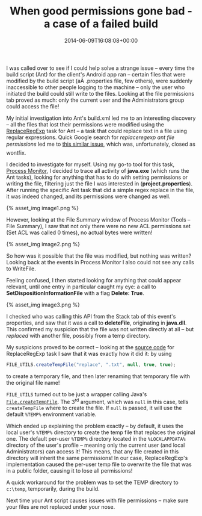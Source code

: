 ﻿---
title: 'When good permissions gone bad - a case of a failed build'
date: 2014-06-09T16:08:08+00:00
---
I was called over to see if I could help solve a strange issue &ndash; every time the build script (Ant) for the client's Android app ran &ndash; certain files that were modified by the build script (aÂ .properties file, few others), were suddenly inaccessible to other people logging to the machine &ndash; only the user who initiated the build could still write to the files. Looking at the file permissions tab proved as much: only the current user and the Administrators group could access the file!

<!-- more -->

My initial investigation into Ant's build.xml led me to an interesting discovery &ndash; all the files that lost their permissions were modified using the [ReplaceRegExp](http://ant.apache.org/manual/Tasks/replaceregexp.html) task for Ant &ndash; a task that could replace text in a file using regular expressions. Quick Google search for *replaceregexp ant file permissions* led me to [this similar issue](https://issues.apache.org/bugzilla/show_bug.cgi?id=36440), which was, unfortunately, closed as wontfix.


I decided to investigate for myself. Using my go-to tool for this task, [Process Monitor](http://technet.microsoft.com/en-us/sysinternals/bb896645.aspx), I decided to trace all activity of **java.exe** (which runs the Ant tasks), looking for anything that has to do with setting permissions or writing the file, filtering just the file I was interested in (**project.properties**). After running the specific Ant task that did a simple regex replace in the file, it was indeed changed, and its permissions were changed as well.

{% asset_img image1.png %}

However, looking at the File Summary window of Process Monitor (Tools &ndash; File Summary), I saw that not only there were no new ACL permissions set (Set ACL was called 0 times), no actual bytes were written!

{% asset_img image2.png %}

So how was it possible that the file was modified, but nothing was written? Looking back at the events in Process Monitor I also could not see any calls to WriteFile.

Feeling confused, I then started looking for anything that could appear relevant, until one entry in particular caught my eye: a call to **SetDispositionInformationFile** with a flag **Delete: True**.

{% asset_img image3.png %}

I checked who was calling this API from the Stack tab of this event's properties, and saw that it was a call to **deleteFile**, originating in **java.dll**. This confirmed my suspicion that the file was not written directly at all &ndash; but _replaced_ with another file, possibly from a temp directory.

My suspicions proved to be correct &ndash; looking at the [source code](http://svn.apache.org/repos/asf/ant/core/trunk/src/main/org/apache/tools/ant/taskdefs/optional/ReplaceRegExp.java) for ReplaceRegExp task I saw that it was exactly how it did it: by using

```java
FILE_UTILS.createTempFile("replace", ".txt", null, true, true);
```

to create a temporary file, and then later renaming that temporary file with the original file name!

`FILE_UTILS` turned out to be just a wrapper calling Java's [`File.createTempFile`](http://www.tutorialspoint.com/java/io/file_createtempfile_directory.htm). The 3<sup>rd</sup> argument, which was `null` in this case, tells `createTempFile` where to create the file. If `null` is passed, it will use the default `%TEMP%` environment variable.

Which ended up explaining the problem exactly &ndash; by default, it uses the local user's `%TEMP%` directory to create the temp file that replaces the original one. The default per-user `%TEMP%` directory located in the `%LOCALAPPDATA%` directory of the user's profile &ndash; meaning only the current user (and local Administrators) can access it! This means, that any file created in this directory will inherit the same permissions! In our case, ReplaceRegExp's implementation caused the per-user temp file to overwrite the file that was in a public folder, causing it to lose all permissions!

A quick workaround for the problem was to set the TEMP directory to `c:\temp`, temporarily, during the build.

Next time your Ant script causes issues with file permissions &ndash; make sure your files are not replaced under your nose.
